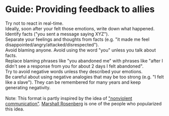 # Guide: Providing feedback to allies

Try not to react in real-time. <br>
Ideally, soon after your felt those emotions, write down what happened.<br>
Identify facts ("you sent a message saying XYZ").<br>
Separate your feelings and thoughts from facts (e.g. "it made me feel disappointed/angry/attacked/disrespected").<br>
Avoid blaming anyone. Avoid using the word "you" unless you talk about facts.<br>
Replace blaming phrases like "you abandoned me" with phrases like "after I didn't see a response from you for about 2 days I felt abandoned".<br>
Try to avoid negative words unless they described your emotions.<br>
Be careful about using negative analogies that may be too strong (e.g. "I felt like a slave"). They can be remembered for many years and keep generating negativity.<br>
<br>
Note: This format is partly inspired by the idea of ["nonviolent communication"](https://en.wikipedia.org/wiki/Nonviolent_Communication). [Marshall Rosenberg](https://en.wikipedia.org/wiki/Marshall_Rosenberg) is one of the people who popularized this idea.<br>
